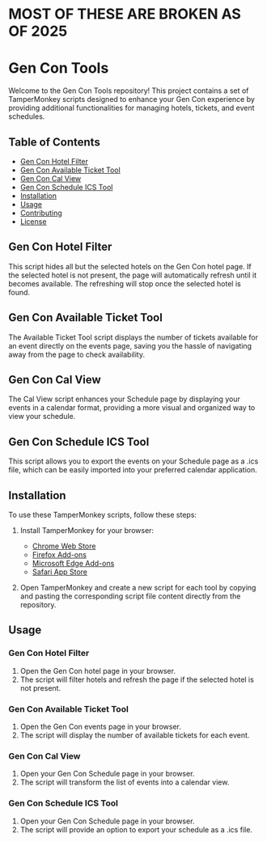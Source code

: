 # MOST OF THESE ARE BROKEN AS OF 2025
# Gen Con Tools

Welcome to the Gen Con Tools repository! This project contains a set of TamperMonkey scripts designed to enhance your Gen Con experience by providing additional functionalities for managing hotels, tickets, and event schedules.

## Table of Contents
- [Gen Con Hotel Filter](#gen-con-hotel-filter)
- [Gen Con Available Ticket Tool](#gen-con-available-ticket-tool)
- [Gen Con Cal View](#gen-con-cal-view)
- [Gen Con Schedule ICS Tool](#gen-con-schedule-ics-tool)
- [Installation](#installation)
- [Usage](#usage)
- [Contributing](#contributing)
- [License](#license)

## Gen Con Hotel Filter

This script hides all but the selected hotels on the Gen Con hotel page. If the selected hotel is not present, the page will automatically refresh until it becomes available. The refreshing will stop once the selected hotel is found.

## Gen Con Available Ticket Tool

The Available Ticket Tool script displays the number of tickets available for an event directly on the events page, saving you the hassle of navigating away from the page to check availability.

## Gen Con Cal View

The Cal View script enhances your Schedule page by displaying your events in a calendar format, providing a more visual and organized way to view your schedule.

## Gen Con Schedule ICS Tool

This script allows you to export the events on your Schedule page as a .ics file, which can be easily imported into your preferred calendar application.

## Installation

To use these TamperMonkey scripts, follow these steps:

1. Install TamperMonkey for your browser:
    - [Chrome Web Store](https://chromewebstore.google.com/detail/tampermonkey/dhdgffkkebhmkfjojejmpbldmpobfkfo)
    - [Firefox Add-ons](https://addons.mozilla.org/en-US/firefox/addon/tampermonkey/)
    - [Microsoft Edge Add-ons](https://microsoftedge.microsoft.com/addons/detail/iikmkjmpaadaobahmlepeloendndfphd)
    - [Safari App Store](https://apps.apple.com/us/app/tampermonkey/id1482490089)

2. Open TamperMonkey and create a new script for each tool by copying and pasting the corresponding script file content directly from the repository.

## Usage

### Gen Con Hotel Filter

1. Open the Gen Con hotel page in your browser.
2. The script will filter hotels and refresh the page if the selected hotel is not present.

### Gen Con Available Ticket Tool

1. Open the Gen Con events page in your browser.
2. The script will display the number of available tickets for each event.

### Gen Con Cal View

1. Open your Gen Con Schedule page in your browser.
2. The script will transform the list of events into a calendar view.

### Gen Con Schedule ICS Tool

1. Open your Gen Con Schedule page in your browser.
2. The script will provide an option to export your schedule as a .ics file.
